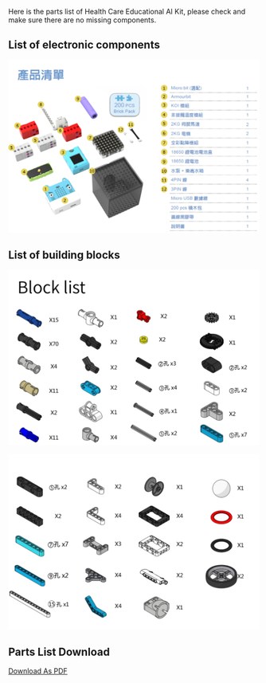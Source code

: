 Here is the parts list of Health Care Educational AI Kit, please check and make sure there are no missing components.

## List of electronic components

![](partslist/AIHealthComponentList.png)

## List of building blocks

![](partslist/1.jpg)

![](partslist/2.jpg)

## Parts List Download 

[Download As PDF](https://bit.ly/AIHealthCareSetBuildingGuide)